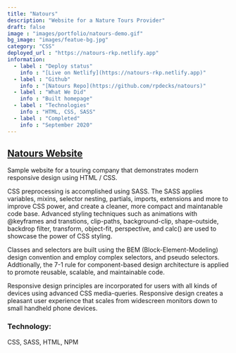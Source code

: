 ```yaml
---
title: "Natours"
description: "Website for a Nature Tours Provider"
draft: false
image : "images/portfolio/natours-demo.gif"
bg_image: "images/featue-bg.jpg"
category: "CSS"
deployed_url : "https://natours-rkp.netlify.app"
information:
  - label : "Deploy status"
    info : "[Live on Netlify](https://natours-rkp.netlify.app)"
  - label : "Github"
    info : "[Natours Repo](https://github.com/rpdecks/natours)"
  - label : "What We Did"
    info : "Built homepage"
  - label : "Technologies"
    info : "HTML, CSS, SASS"
  - label : "Completed"
    info : "September 2020"
---
```


## [Natours Website](www.natours-rkp.netlify.app)

Sample website for a touring company that demonstrates modern responsive design using HTML / CSS.  

CSS preprocessing is accomplished using SASS. The SASS applies variables, mixins, selector nesting, partials, imports, extensions and more to improve  CSS power, and create a cleaner, more compact and maintanable code base. Advanced styling techniques such as animations with @keyframes and transtions, clip-paths, background-clip, shape-outside, backdrop filter, transform, object-fit, perspective, and calc() are used to showcase the power of CSS styling.

Classes and selectors are built using the BEM (Block-Element-Modeling) design convention and employ complex selectors, and pseudo selectors. Addtionally, the 7-1 rule for component-based design architecture is applied to promote reusable, scalable, and maintainable code.

Responsive design principles are incorporated for users with all kinds of devices using advanced CSS media-queries. Responsive design creates a pleasant user experience that scales from widescreen monitors down to small handheld phone devices.

### Technology:   
CSS, SASS, HTML, NPM